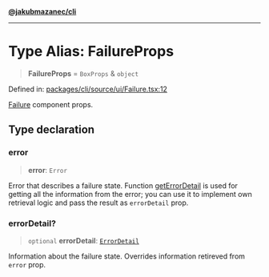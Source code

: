 [**@jakubmazanec/cli**](../README.md)

---

# Type Alias: FailureProps

> **FailureProps** = `BoxProps` & `object`

Defined in:
[packages/cli/source/ui/Failure.tsx:12](https://github.com/jakubmazanec/tools/blob/026d472564678641afd0039e9c07d936f221ca46/packages/cli/source/ui/Failure.tsx#L12)

[Failure](../functions/Failure.md) component props.

## Type declaration

### error

> **error**: `Error`

Error that describes a failure state. Function [getErrorDetail](../functions/getErrorDetail.md) is
used for getting all the information from the error; you can use it to implement own retrieval logic
and pass the result as `errorDetail` prop.

### errorDetail?

> `optional` **errorDetail**: [`ErrorDetail`](ErrorDetail.md)

Information about the failure state. Overrides information retireved from `error` prop.
